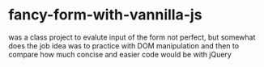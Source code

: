 # fancy-form-with-vannilla-js

was a class project to evalute input of the form
not perfect, but somewhat does the job
idea was to practice with DOM manipulation
and then to compare how much concise and easier code would be with jQuery
